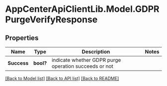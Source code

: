 # AppCenterApiClientLib.Model.GDPRPurgeVerifyResponse
## Properties

Name | Type | Description | Notes
------------ | ------------- | ------------- | -------------
**Success** | **bool?** | indicate whether GDPR purge operation succeeds or not | 

[[Back to Model list]](../README.md#documentation-for-models) [[Back to API list]](../README.md#documentation-for-api-endpoints) [[Back to README]](../README.md)

